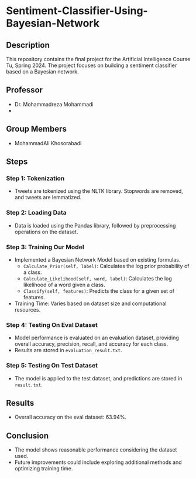 # Sentiment-Classifier-Using-Bayesian-Network

## Description
This repository contains the final project for the Artificial Intelligence Course Tu, Spring 2024. The project focuses on building a sentiment classifier based on a Bayesian network.


## Professor
- Dr. Mohammadreza Mohammadi
- 
## Group Members
- MohammadAli Khosorabadi

## Steps
### Step 1: Tokenization
- Tweets are tokenized using the NLTK library. Stopwords are removed, and tweets are lemmatized.

### Step 2: Loading Data
- Data is loaded using the Pandas library, followed by preprocessing operations on the dataset.

### Step 3: Training Our Model
- Implemented a Bayesian Network Model based on existing formulas.
  - `Calculate_Prior(self, label)`: Calculates the log prior probability of a class.
  - `Calculate_Likelihood(self, word, label)`: Calculates the log likelihood of a word given a class.
  - `Classify(self, features)`: Predicts the class for a given set of features.
- Training Time: Varies based on dataset size and computational resources.

### Step 4: Testing On Eval Dataset
- Model performance is evaluated on an evaluation dataset, providing overall accuracy, precision, recall, and accuracy for each class.
- Results are stored in `evaluation_result.txt`.

### Step 5: Testing On Test Dataset
- The model is applied to the test dataset, and predictions are stored in `result.txt`.

## Results
- Overall accuracy on the eval dataset: 63.94%.

## Conclusion
- The model shows reasonable performance considering the dataset used.
- Future improvements could include exploring additional methods and optimizing training time.


